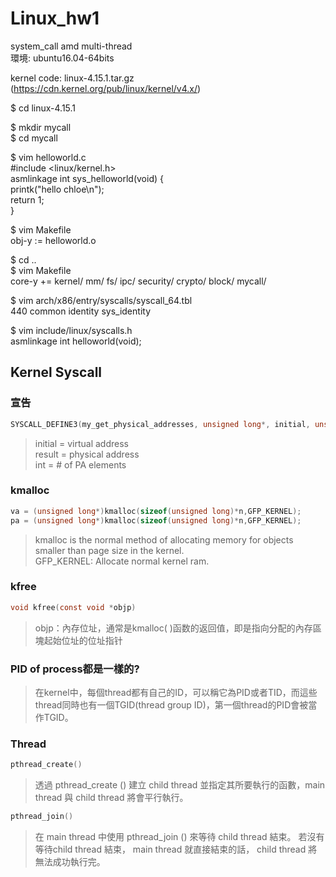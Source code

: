 # Linux_hw1
system_call amd multi-thread  
環境: ubuntu16.04-64bits   

kernel code: linux-4.15.1.tar.gz    
(https://cdn.kernel.org/pub/linux/kernel/v4.x/)  

$ cd linux-4.15.1  


$ mkdir mycall  
$ cd mycall  


$ vim helloworld.c    
#include <linux/kernel.h>  
asmlinkage int sys_helloworld(void) {  
    printk("hello chloe\n");  
    return 1;  
}  

$ vim Makefile  
obj-y := helloworld.o  


$ cd ..  
$ vim Makefile  
core-y += kernel/ mm/ fs/ ipc/ security/ crypto/ block/ mycall/  

$ vim arch/x86/entry/syscalls/syscall_64.tbl    
440     common  identity                sys_identity  

$ vim include/linux/syscalls.h     
asmlinkage int helloworld(void);  

## Kernel Syscall
### 宣告
```c
SYSCALL_DEFINE3(my_get_physical_addresses, unsigned long*, initial, unsigned long*, result, int , n)  
```
> initial = virtual address  
> result = physical address  
> int = # of PA elements

### kmalloc
```c
va = (unsigned long*)kmalloc(sizeof(unsigned long)*n,GFP_KERNEL);
pa = (unsigned long*)kmalloc(sizeof(unsigned long)*n,GFP_KERNEL); 
```
>kmalloc is the normal method of allocating memory for objects smaller than page size in the kernel.  
>GFP_KERNEL: Allocate normal kernel ram.


### kfree
```c
void kfree(const void *objp)
```
>objp：內存位址，通常是kmalloc( )函数的返回值，即是指向分配的內存區塊起始位址的位址指针  

### PID of process都是一樣的?
>在kernel中，每個thread都有自己的ID，可以稱它為PID或者TID，而這些thread同時也有一個TGID(thread group ID)，第一個thread的PID會被當作TGID。

### Thread
```c
pthread_create()
```
>透過 pthread_create () 建立 child thread 並指定其所要執行的函數，main thread 與 child thread 將會平行執行。
```c
pthread_join()
```
>在 main thread 中使用 pthread_join () 來等待 child thread 結束。
>若沒有等待child thread 結束， main thread 就直接結束的話， child thread 將無法成功執行完。
